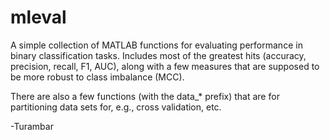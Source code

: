 mleval
======

A simple collection of MATLAB functions for evaluating performance in binary classification tasks. Includes most of the greatest hits (accuracy, precision, recall, F1, AUC), along with a few measures that are supposed to be more robust to class imbalance (MCC).

There are also a few functions (with the data_* prefix) that are for partitioning data sets for, e.g., cross validation, etc.

-Turambar
